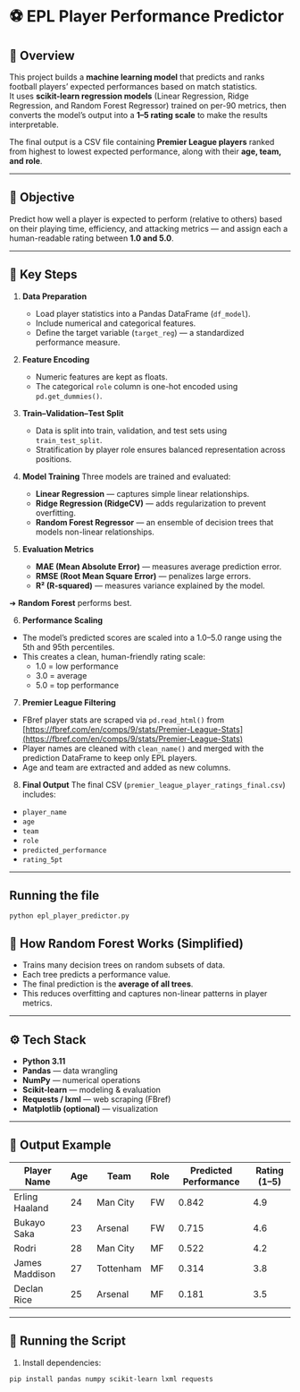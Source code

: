 # ⚽ EPL Player Performance Predictor

## 📘 Overview
This project builds a **machine learning model** that predicts and ranks football players’ expected performances based on match statistics.  
It uses **scikit-learn regression models** (Linear Regression, Ridge Regression, and Random Forest Regressor) trained on per-90 metrics, then converts the model’s output into a **1–5 rating scale** to make the results interpretable.

The final output is a CSV file containing **Premier League players** ranked from highest to lowest expected performance, along with their **age, team, and role**.

---

## 🎯 Objective
Predict how well a player is expected to perform (relative to others) based on their playing time, efficiency, and attacking metrics — and assign each a human-readable rating between **1.0 and 5.0**.

---

## 🧩 Key Steps
1. **Data Preparation**
   - Load player statistics into a Pandas DataFrame (`df_model`).
   - Include numerical and categorical features.
   - Define the target variable (`target_reg`) — a standardized performance measure.

2. **Feature Encoding**
   - Numeric features are kept as floats.
   - The categorical `role` column is one-hot encoded using `pd.get_dummies()`.

3. **Train–Validation–Test Split**
   - Data is split into train, validation, and test sets using `train_test_split`.
   - Stratification by player role ensures balanced representation across positions.

4. **Model Training**
   Three models are trained and evaluated:
   - **Linear Regression** — captures simple linear relationships.
   - **Ridge Regression (RidgeCV)** — adds regularization to prevent overfitting.
   - **Random Forest Regressor** — an ensemble of decision trees that models non-linear relationships.

5. **Evaluation Metrics**
   - **MAE (Mean Absolute Error)** — measures average prediction error.
   - **RMSE (Root Mean Square Error)** — penalizes large errors.
   - **R² (R-squared)** — measures variance explained by the model.

➜ **Random Forest** performs best.

6. **Performance Scaling**
- The model’s predicted scores are scaled into a 1.0–5.0 range using the 5th and 95th percentiles.
- This creates a clean, human-friendly rating scale:
  - 1.0 = low performance  
  - 3.0 = average  
  - 5.0 = top performance  

7. **Premier League Filtering**
- FBref player stats are scraped via `pd.read_html()` from  
  [https://fbref.com/en/comps/9/stats/Premier-League-Stats](https://fbref.com/en/comps/9/stats/Premier-League-Stats)
- Player names are cleaned with `clean_name()` and merged with the prediction DataFrame to keep only EPL players.
- Age and team are extracted and added as new columns.

8. **Final Output**
The final CSV (`premier_league_player_ratings_final.csv`) includes:
- `player_name`
- `age`
- `team`
- `role`
- `predicted_performance`
- `rating_5pt`

---
## Running the file
` python epl_player_predictor.py `

## 🧠 How Random Forest Works (Simplified)
- Trains many decision trees on random subsets of data.
- Each tree predicts a performance value.
- The final prediction is the **average of all trees**.
- This reduces overfitting and captures non-linear patterns in player metrics.

---

## ⚙️ Tech Stack
- **Python 3.11**
- **Pandas** — data wrangling
- **NumPy** — numerical operations
- **Scikit-learn** — modeling & evaluation
- **Requests / lxml** — web scraping (FBref)
- **Matplotlib (optional)** — visualization

---

## 📂 Output Example

| Player Name | Age | Team | Role | Predicted Performance | Rating (1–5) |
|--------------|-----|------|------|-----------------------|---------------|
| Erling Haaland | 24 | Man City | FW | 0.842 | 4.9 |
| Bukayo Saka | 23 | Arsenal | FW | 0.715 | 4.6 |
| Rodri | 28 | Man City | MF | 0.522 | 4.2 |
| James Maddison | 27 | Tottenham | MF | 0.314 | 3.8 |
| Declan Rice | 25 | Arsenal | MF | 0.181 | 3.5 |

---

## 💾 Running the Script
1. Install dependencies:
```bash
pip install pandas numpy scikit-learn lxml requests
